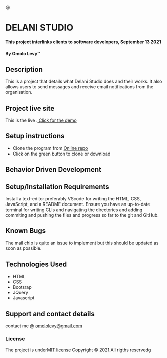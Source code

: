 :satisfied:
# DELANI STUDIO
#### This project interlinks clients to software developers,  September 13 2021
#### By **Omolo Levy**&trade;

## Description
This is a project that details what Delani Studio does and their works. It also allows users to send messages and receive email notifications from the organisation.
## Project live site
  This is the live .[ Click for the demo](https://omololevy.github.io/Delani-Studio/)

## Setup instructions
* Clone the program from [Online repo](https://github.com/omololevy/Delani-Studio)
* Click on the green button to clone or download

## Behavior Driven Development
## Setup/Installation Requirements

Install a text-editor preferably VScode for writing the HTML, CSS, JavaScript, and a README document.
Ensure you have an up-to-date terminal for writing CLIs and navigating the directories and adding commiting and pushing the files and progress so far to the git and GitHub. 

## Known Bugs
The mail chip is quite an issue to implement but this should be updated as soon as possible.

## Technologies Used
* HTML
* CSS
* Bootsrap
* JQuery
* Javascript

## Support and contact details
contact me @ omololevy@gmail.com
### License
The project is under[MIT license](https://github.com/omololevy/Delani-Studio/blob/master/LICENSE)
Copyright &copy; 2021.All rigths reservedg
  